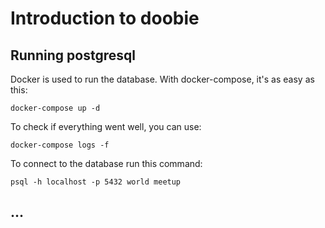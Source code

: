# Introduction to doobie

## Running postgresql

Docker is used to run the database. With docker-compose, it's as easy as this:

```
docker-compose up -d
```

To check if everything went well, you can use:

```
docker-compose logs -f
```

To connect to the database run this command:

```
psql -h localhost -p 5432 world meetup

```

## ...

